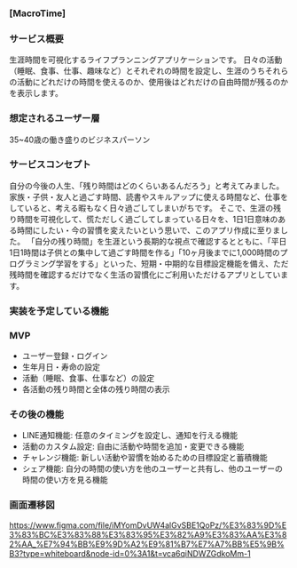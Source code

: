 
### [MacroTime]
### サービス概要
生涯時間を可視化するライフプランニングアプリケーションです。
日々の活動（睡眠、食事、仕事、趣味など）とそれぞれの時間を設定し、生涯のうちそれらの活動にどれだけの時間を使えるのか、使用後はどれだけの自由時間が残るのかを表示します。

### 想定されるユーザー層
35~40歳の働き盛りのビジネスパーソン

### サービスコンセプト
自分の今後の人生、「残り時間はどのくらいあるんだろう」と考えてみました。
家族・子供・友人と過ごす時間、読書やスキルアップに使える時間など、仕事をしていると、考える暇もなく日々過ごしてしまいがちです。
そこで、生涯の残り時間を可視化して、慌ただしく過ごしてしまっている日々を、1日1日意味のある時間にしたい・今の習慣を変えたいという思いで、このアプリ作成に至りました。
「自分の残り時間」を生涯という長期的な視点で確認するとともに、「平日1日1時間は子供との集中して過ごす時間を作る」「10ヶ月後までに1,000時間のプログラミング学習をする」といった、短期・中期的な目標設定機能を備え、ただ残時間を確認するだけでなく生活の習慣化にご利用いただけるアプリとしています。


### 実装を予定している機能
### MVP
* ユーザー登録・ログイン
* 生年月日・寿命の設定
* 活動（睡眠、食事、仕事など）の設定
* 各活動の残り時間と全体の残り時間の表示

### その後の機能
* LINE通知機能: 任意のタイミングを設定し、通知を行える機能
* 活動のカスタム設定: 自由に活動や時間を追加・変更できる機能
* チャレンジ機能: 新しい活動や習慣を始めるための目標設定と蓄積機能
* シェア機能: 自分の時間の使い方を他のユーザーと共有し、他のユーザーの時間の使い方を見る機能


### 画面遷移図
https://www.figma.com/file/iMYomDvUW4alGvSBE1QoPz/%E3%83%9D%E3%83%BC%E3%83%88%E3%83%95%E3%82%A9%E3%83%AA%E3%82%AA_%E7%94%BB%E9%9D%A2%E9%81%B7%E7%A7%BB%E5%9B%B3?type=whiteboard&node-id=0%3A1&t=vca6qiNDWZGdkoMm-1